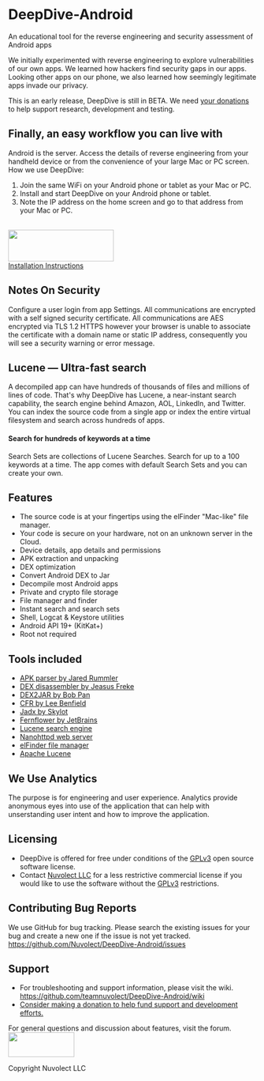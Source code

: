 # DeepDive-Android
An educational tool for the reverse engineering and security assessment of Android apps

We initially experimented with reverse engineering to explore vulnerabilities of our own apps. We learned how hackers find security gaps in our apps. Looking other apps on our phone, we also learned how seemingly legitimate apps invade our privacy.

This is an early release, DeepDive is still in BETA. We need <a href="https://nuvolect.com/donate">your donations</a> to help support research, development and testing.

## Finally, an easy workflow you can live with
Android is the server. Access the details of reverse engineering from your handheld device or from the convenience of your large Mac or PC screen. How we use DeepDive:
1. Join the same WiFi on your Android phone or tablet as your Mac or PC.
1. Install and start DeepDive on your Android phone or tablet.
1. Note the IP address on the home screen and go to that address from your Mac or PC.
<br>
<a href="https://nuvolect.com/deepdive/deepdive-release.apk">
<img src="https://nuvolect.com/img/dd_download_icon.png" width="214" height="64"></a>
<br>
<a href="https://nuvolect.com/deepdive/install.htm">Installation Instructions</a>

## Notes On Security
Configure a user login from app Settings. All communications are encrypted with a self signed security certificate. All communications are AES encrypted via TLS 1.2 HTTPS however your browser is unable to associate the certificate with a domain name or static IP address,  consequently you will see a security warning or error message.

## Lucene — Ultra-fast search
A decompiled app can have hundreds of thousands of files and millions of lines of code.
That's why DeepDive has Lucene, a near-instant search capability, the search engine behind Amazon, AOL, LinkedIn, and Twitter.
You can index the source code from a single app or index the entire virtual filesystem and search across hundreds of apps.

#### Search for hundreds of keywords at a time
Search Sets are collections of Lucene Searches. Search for up to a 100 keywords at a time. The app comes with default Search Sets and you can create your own.

## Features
* The source code is at your fingertips using the elFinder "Mac-like" file manager.
* Your code is secure on your hardware, not on an unknown server in the Cloud.
* Device details, app details and permissions
* APK extraction and unpacking
* DEX optimization
* Convert Android DEX to Jar
* Decompile most Android apps
* Private and crypto file storage
* File manager and finder
* Instant search and search sets
* Shell, Logcat & Keystore utilities
* Android API 19+ (KitKat+)
* Root not required

## Tools included
* <a href="https://github.com/jaredrummler/APKParser">APK parser by Jared Rummler</a>
* <a href="https://github.com/JesusFreke/smali/wiki">DEX disassembler by Jeasus Freke</a>
* <a href="https://github.com/pxb1988/dex2jar">DEX2JAR by Bob Pan</a>
* <a href="http://www.benf.org/other/cfr/">CFR by Lee Benfield</a>
* <a href="https://github.com/skylot/jadx">Jadx by Skylot</a>
* <a href="https://github.com/JetBrains/intellij-community/tree/master/plugins/java-decompiler/engine">Fernflower by JetBrains</a>
* <a href="https://lucene.apache.org/">Lucene search engine</a>
* <a href="https://github.com/NanoHttpd/nanohttpd">Nanohttpd web server</a>
* <a href="https://github.com/Studio-42/elFinder">elFinder file manager</a>
* <a href="https://lucene.apache.org/">Apache Lucene</a>

## We Use Analytics
The purpose is for engineering and user experience. 
Analytics provide anonymous eyes into use of the application that can help with 
unserstanding user intent and how to improve the application.

## Licensing
* DeepDive is offered for free under conditions of the <a href="https://www.gnu.org/licenses/gpl-3.0.en.html">GPLv3</a> open source software license.
* Contact <a href="https://nuvolect.com/contact.htm" >Nuvolect LLC</a> for a less restrictive commercial license if you would like to 
use the software without the <a href="https://www.gnu.org/licenses/gpl-3.0.en.html">GPLv3</a> restrictions.

## Contributing Bug Reports
We use GitHub for bug tracking. Please search the existing issues for your bug and create a new one if the issue is not yet tracked.
<https://github.com/Nuvolect/DeepDive-Android/issues>

## Support
* For troubleshooting and support information, please visit the wiki. <https://github.com/teamnuvolect/DeepDive-Android/wiki>
* <a href="https://nuvolect.com/donate">Consider making a donation to help fund support and development efforts.</a>

For general questions and discussion about features, visit the forum.
<a href="https://nuvolect.freeforums.net/board/4/discussion-deepdive">
<img src="https://securesuite.org/img/forum_join_chat.png"  height="50" width="134"></a>

Copyright Nuvolect LLC

